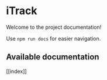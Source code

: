 # iTrack

Welcome to the project documentation!

Use `npm run docs` for easier navigation.

## Available documentation

[[index]]
